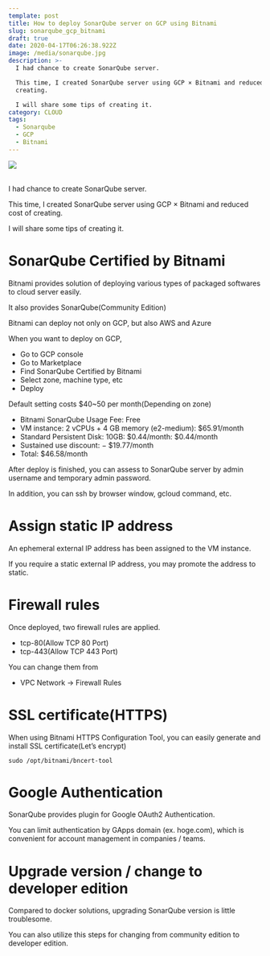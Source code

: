 ```yaml
---
template: post
title: How to deploy SonarQube server on GCP using Bitnami
slug: sonarqube_gcp_bitnami
draft: true
date: 2020-04-17T06:26:38.922Z
image: /media/sonarqube.jpg
description: >-
  I had chance to create SonarQube server.

  This time, I created SonarQube server using GCP × Bitnami and reduced cost of
  creating.

  I will share some tips of creating it.
category: CLOUD
tags:
  - Sonarqube
  - GCP
  - Bitnami
---
```

![](/media/sonarqube.jpg)

<br />
I had chance to create SonarQube server.

This time, I created SonarQube server using GCP × Bitnami and reduced cost of creating.

I will share some tips of creating it.

# SonarQube Certified by Bitnami

Bitnami provides solution of deploying various types of packaged softwares to cloud server easily.

It also provides SonarQube(Community Edition)

Bitnami can deploy not only on GCP, but also AWS and Azure

When you want to deploy on GCP,
* Go to GCP console
* Go to Marketplace
* Find SonarQube Certified by Bitnami
* Select zone, machine type, etc
* Deploy


Default setting costs $40~50 per month(Depending on zone)
* Bitnami SonarQube Usage Fee: Free
* VM instance: 2 vCPUs + 4 GB memory (e2-medium): $65.91/month
* Standard Persistent Disk: 10GB: $0.44/month: $0.44/month
* Sustained use discount: − $19.77/month
* Total: $46.58/month

After deploy is finished, you can assess to SonarQube server by admin username and temporary admin password.

In addition, you can ssh by browser window, gcloud command, etc.

# Assign static IP address

An ephemeral external IP address has been assigned to the VM instance.

If you require a static external IP address, you may promote the address to static.

# Firewall rules

Once deployed, two firewall rules are applied.
* tcp-80(Allow TCP 80 Port)
* tcp-443(Allow TCP 443 Port)

You can change them from

* VPC Network → Firewall Rules

# SSL certificate(HTTPS)

When using Bitnami HTTPS Configuration Tool, you can easily generate and install SSL certificate(Let’s encrypt)

```
sudo /opt/bitnami/bncert-tool
```

# Google Authentication

SonarQube provides plugin for Google OAuth2 Authentication.

You can limit authentication by GApps domain (ex. hoge.com), which is convenient for account management in companies / teams.

# Upgrade version / change to developer edition

Compared to docker solutions, upgrading SonarQube version is little troublesome.

You can also utilize this steps for changing from community edition to developer edition.
